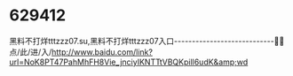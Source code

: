 # 629412
黑料不打烊tttzzz07.su,黑料不打烊tttzzz07入口----------------------------🎲🎲点/此/进/入/http://www.baidu.com/link?url=NoK8PT47PahMhFH8Vie_jnciyIKNTTtVBQKpill6udK&amp;wd
